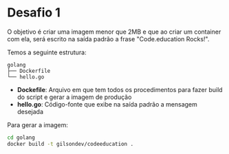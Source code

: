 # Desafio 1

O objetivo é criar uma imagem menor que 2MB e que ao criar um container com ela, será escrito na saída padrão a frase "Code.education Rocks!".

Temos a seguinte estrutura:

```
golang
├── Dockerfile
└── hello.go
```

- **Dockefile**: Arquivo em que tem todos os procedimentos para fazer build do script e gerar a imagem de produção
- **hello.go**: Código-fonte que exibe na saída padrão a mensagem desejada

Para gerar a imagem:

```bash
cd golang
docker build -t gilsondev/codeeducation .
```